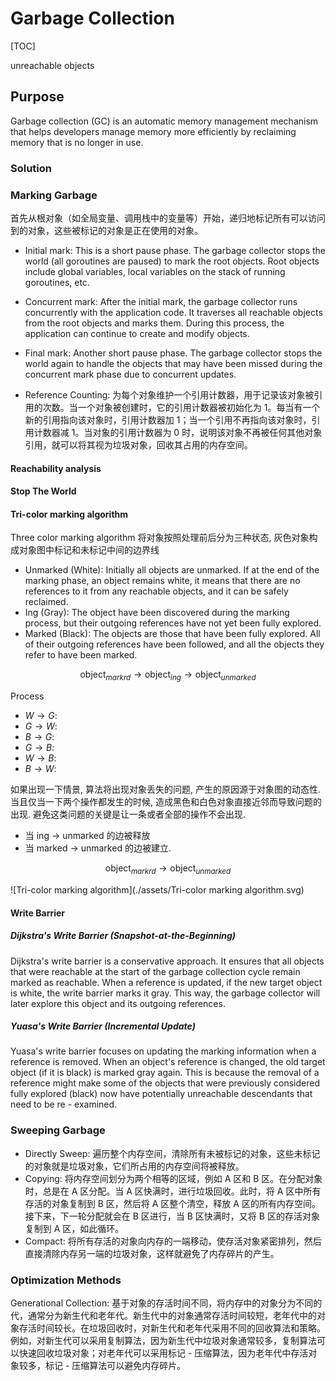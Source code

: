 # Garbage Collection

[TOC]

unreachable objects

## Purpose

Garbage collection (GC) is an automatic memory management mechanism that helps developers manage memory more efficiently by reclaiming memory that is no longer in use. 

### Solution

### Marking Garbage

首先从根对象（如全局变量、调用栈中的变量等）开始，递归地标记所有可以访问到的对象，这些被标记的对象是正在使用的对象。

- Initial mark: This is a short pause phase. The garbage collector stops the world (all goroutines are paused) to mark the root objects. Root objects include global variables, local variables on the stack of running goroutines, etc.
- Concurrent mark: After the initial mark, the garbage collector runs concurrently with the application code. It traverses all reachable objects from the root objects and marks them. During this process, the application can continue to create and modify objects.
- Final mark: Another short pause phase. The garbage collector stops the world again to handle the objects that may have been missed during the concurrent mark phase due to concurrent updates.

- Reference Counting: 为每个对象维护一个引用计数器，用于记录该对象被引用的次数。当一个对象被创建时，它的引用计数器被初始化为 1。每当有一个新的引用指向该对象时，引用计数器加 1；当一个引用不再指向该对象时，引用计数器减 1。当对象的引用计数器为 0 时，说明该对象不再被任何其他对象引用，就可以将其视为垃圾对象，回收其占用的内存空间。

#### Reachability analysis

#### Stop The World



#### Tri-color marking algorithm

Three color marking algorithm 将对象按照处理前后分为三种状态, 灰色对象构成对象图中标记和未标记中间的边界线

- Unmarked (White): Initially all objects are unmarked. If at the end of the marking phase, an object remains white, it means that there are no references to it from any reachable objects, and it can be safely reclaimed.
- Ing (Gray): The object have been discovered during the marking process, but their outgoing references have not yet been fully explored.
- Marked (Black): The objects are those that have been fully explored. All of their outgoing references have been followed, and all the objects they refer to have been marked.


$$
\text{object}_{markrd} \to \text{object}_{ing} \to \text{object}_{unmarked}
$$

Process

- $W \to G$: 
- $G \to W$: 
- $B \to G$: 
- $G \to B$: 
- $W \to B$: 
- $B \to W$: 


如果出现一下情景, 算法将出现对象丢失的问题, 产生的原因源于对象图的动态性. 当且仅当一下两个操作都发生的时候, 造成黑色和白色对象直接近邻而导致问题的出现. 避免这类问题的关键是让一条或者全部的操作不会出现.

- 当 ing -> unmarked 的边被释放
- 当 marked -> unmarked 的边被建立.

$$
\text{object}_{markrd} \to \text{object}_{unmarked}
$$

![Tri-color marking algorithm](./assets/Tri-color marking algorithm.svg)

#### Write Barrier

##### Dijkstra's Write Barrier (Snapshot-at-the-Beginning)

Dijkstra's write barrier is a conservative approach. It ensures that all objects that were reachable at the start of the garbage collection cycle remain marked as reachable. When a reference is updated, if the new target object is white, the write barrier marks it gray. This way, the garbage collector will later explore this object and its outgoing references.

##### Yuasa's Write Barrier (Incremental Update)

Yuasa's write barrier focuses on updating the marking information when a reference is removed. When an object's reference is changed, the old target object (if it is black) is marked gray again. This is because the removal of a reference might make some of the objects that were previously considered fully explored (black) now have potentially unreachable descendants that need to be re - examined.

### Sweeping Garbage

- Directly Sweep: 遍历整个内存空间，清除所有未被标记的对象，这些未标记的对象就是垃圾对象，它们所占用的内存空间将被释放。
- Copying: 将内存空间划分为两个相等的区域，例如 A 区和 B 区。在分配对象时，总是在 A 区分配。当 A 区快满时，进行垃圾回收。此时，将 A 区中所有存活的对象复制到 B 区，然后将 A 区整个清空，释放 A 区的所有内存空间。接下来，下一轮分配就会在 B 区进行，当 B 区快满时，又将 B 区的存活对象复制到 A 区，如此循环。
- Compact: 将所有存活的对象向内存的一端移动，使存活对象紧密排列，然后直接清除内存另一端的垃圾对象，这样就避免了内存碎片的产生。

### Optimization Methods

Generational Collection: 基于对象的存活时间不同，将内存中的对象分为不同的代，通常分为新生代和老年代。新生代中的对象通常存活时间较短，老年代中的对象存活时间较长。在垃圾回收时，对新生代和老年代采用不同的回收算法和策略。例如，对新生代可以采用复制算法，因为新生代中垃圾对象通常较多，复制算法可以快速回收垃圾对象；对老年代可以采用标记 - 压缩算法，因为老年代中存活对象较多，标记 - 压缩算法可以避免内存碎片。
